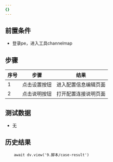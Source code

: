 ```yaml
---
{}
---
```


## 前置条件

- 登录pe，进入工具channelmap

## 步骤

| 序号  | 步骤     | 结果         |
| --- | ------ | ---------- |
| 1   | 点击设置按钮 | 进入配置信息编辑页面 |
| 2   | 点击说明按钮 | 打开配置连接说明页面 |

## 测试数据

- 无

## 历史结果

```dataviewjs
    await dv.view('9.脚本/case-result')
```
